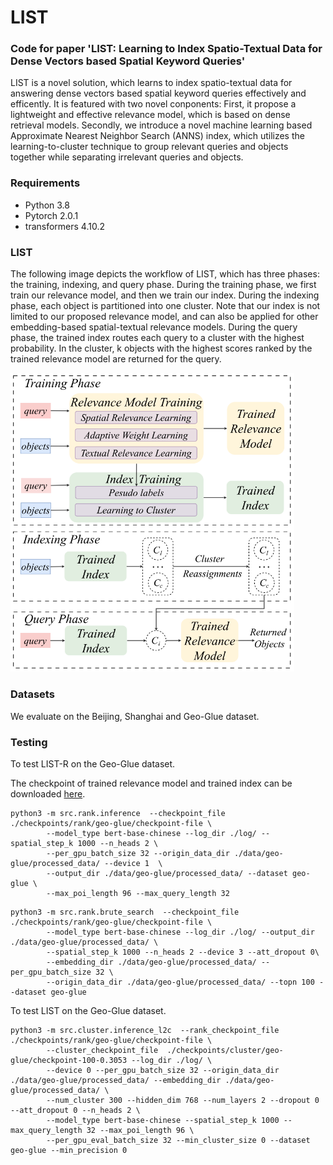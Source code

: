 # LIST


### Code for paper 'LIST: Learning to Index Spatio-Textual Data for Dense Vectors based Spatial Keyword Queries'  

LIST is a novel solution, which learns to index spatio-textual data for answering dense vectors based spatial keyword queries effectively and efficently. It is featured with two novel conponents: First, it propose a lightweight and effective relevance model, which is based on dense retrieval models. Secondly, we introduce a novel machine learning based Approximate Nearest Neighbor Search (ANNS) index, which utilizes the learning-to-cluster technique to group relevant queries and objects together while separating irrelevant queries and objects.

### Requirements

* Python 3.8
* Pytorch 2.0.1
* transformers 4.10.2


### LIST
The following image depicts the workflow of LIST, which has three phases:  the training, indexing, and query phase. During the training phase, we first train our relevance model, and then we train our index.  During the indexing phase, each object is partitioned into one cluster. Note that our index is not limited to our proposed relevance model, and can also be applied for other embedding-based spatial-textual relevance models. During the query phase, the trained index routes each query to a cluster with the highest probability. In the cluster, k objects with the highest scores ranked by the trained relevance model are returned for the query.

<img src="imgs/framework.png" alt="The three phases of our retriever LIST: the training, indexing, and query phase. LIST consists of a relevance model (shown in green) and an index (shown in yellow)." width="90%"/>


### Datasets

We evaluate on the Beijing, Shanghai and Geo-Glue dataset.


### Testing

To test LIST-R on the Geo-Glue dataset.

The checkpoint of trained relevance model and trained index can be downloaded [here](https://drive.google.com/drive/folders/1oNRVD1Z5fVH_vjJAHY_uSGYVQR2Ss-cd?usp=drive_link).


```
python3 -m src.rank.inference  --checkpoint_file ./checkpoints/rank/geo-glue/checkpoint-file \
        --model_type bert-base-chinese --log_dir ./log/ --spatial_step_k 1000 --n_heads 2 \
        --per_gpu_batch_size 32 --origin_data_dir ./data/geo-glue/processed_data/ --device 1  \
        --output_dir ./data/geo-glue/processed_data/ --dataset geo-glue \
        --max_poi_length 96 --max_query_length 32
```
```
python3 -m src.rank.brute_search  --checkpoint_file ./checkpoints/rank/geo-glue/checkpoint-file \
        --model_type bert-base-chinese --log_dir ./log/ --output_dir ./data/geo-glue/processed_data/ \
        --spatial_step_k 1000 --n_heads 2 --device 3 --att_dropout 0\
        --embedding_dir ./data/geo-glue/processed_data/ --per_gpu_batch_size 32 \
        --origin_data_dir ./data/geo-glue/processed_data/ --topn 100 --dataset geo-glue
```

To test LIST on the Geo-Glue dataset.

```
python3 -m src.cluster.inference_l2c  --rank_checkpoint_file ./checkpoints/rank/geo-glue/checkpoint-file \
        --cluster_checkpoint_file  ./checkpoints/cluster/geo-glue/checkpoint-100-0.3053 --log_dir ./log/ \
        --device 0 --per_gpu_batch_size 32 --origin_data_dir ./data/geo-glue/processed_data/ --embedding_dir ./data/geo-glue/processed_data/ \
        --num_cluster 300 --hidden_dim 768 --num_layers 2 --dropout 0 --att_dropout 0 --n_heads 2 \
        --model_type bert-base-chinese --spatial_step_k 1000 --max_query_length 32 --max_poi_length 96 \
        --per_gpu_eval_batch_size 32 --min_cluster_size 0 --dataset geo-glue --min_precision 0
```

